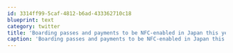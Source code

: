 ```yaml
---
id: 3314ff99-5caf-4812-b6ad-433362710c18
blueprint: text
category: twitter
title: 'Boarding passes and payments to be NFC-enabled in Japan this year. Very cool: thenextweb.com/asia/2012/01/1…'
caption: 'Boarding passes and payments to be NFC-enabled in Japan this year. Very cool: <a href="http://thenextweb.com/asia/2012/01/17/operator-kddi-set-to-introduce-japans-first-nfc-service-this-month/" title="http://thenextweb.com/asia/2012/01/17/operator-kddi-set-to-introduce-japans-first-nfc-service-this-month/" class="link link_untco">thenextweb.com/asia/2012/01/1…</a>'
---
```

